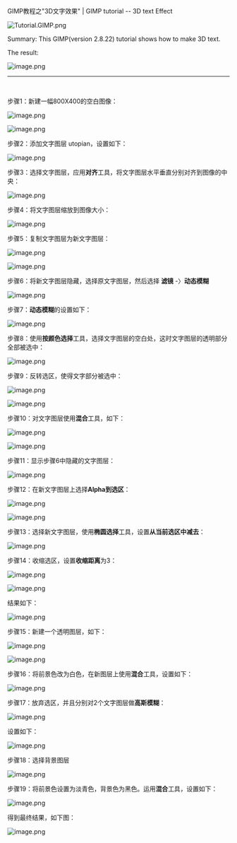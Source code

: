 GIMP教程之"3D文字效果" | GIMP tutorial -- 3D text Effect

![Tutorial.GIMP.png](https://res.cloudinary.com/hpiynhbhq/image/upload/v1511486986/feaponrcwwtwu0vmiizt.png)

Summary: This GIMP(version 2.8.22) tutorial shows how to make 3D text.

The result:

![image.png](https://res.cloudinary.com/hpiynhbhq/image/upload/v1513652498/tetlmlwrg8wbioky1zzp.png)

---
</br>

步骤1：新建一幅800X400的空白图像：

![image.png](https://res.cloudinary.com/hpiynhbhq/image/upload/v1513653083/kt43jma0ab7dzgp3ysg1.png)

![image.png](https://res.cloudinary.com/hpiynhbhq/image/upload/v1513653114/jfkb84dxj2b9qgxufroc.png)

步骤2：添加文字图层 utopian，设置如下：

![image.png](https://res.cloudinary.com/hpiynhbhq/image/upload/v1513653250/xjdldlt7p0kf8zomesnm.png)

步骤3：选择文字图层，应用**对齐**工具，将文字图层水平垂直分别对齐到图像的中央：

![image.png](https://res.cloudinary.com/hpiynhbhq/image/upload/v1513653345/fcp0j7olgzaxxiegj3sq.png)

步骤4：将文字图层缩放到图像大小：

![image.png](https://res.cloudinary.com/hpiynhbhq/image/upload/v1513653504/xy8e0mvrkfenteite4rf.png)

步骤5：复制文字图层为新文字图层：

![image.png](https://res.cloudinary.com/hpiynhbhq/image/upload/v1513653645/lodsxjfoxcprxhxujyhu.png)

![image.png](https://res.cloudinary.com/hpiynhbhq/image/upload/v1513653668/swyuixstjtlomlluuvsa.png)

步骤6：将新文字图层隐藏，选择原文字图层，然后选择 **滤镜** -〉**动态模糊**

![image.png](https://res.cloudinary.com/hpiynhbhq/image/upload/v1513653871/ftntkxpkoontqplnjmau.png)

步骤7：**动态模糊**的设置如下：

![image.png](https://res.cloudinary.com/hpiynhbhq/image/upload/v1513654050/hd1ed1s426j2ptz9pnef.png)

步骤8：使用**按颜色选择**工具，选择文字图层的空白处，这时文字图层的透明部分全部被选中：

![image.png](https://res.cloudinary.com/hpiynhbhq/image/upload/v1513654259/smrvedvazd0noxytawgd.png)

步骤9：反转选区，使得文字部分被选中：

![image.png](https://res.cloudinary.com/hpiynhbhq/image/upload/v1513654443/foxk14u8xisqxe12xdam.png)

![image.png](https://res.cloudinary.com/hpiynhbhq/image/upload/v1513654515/xmu6s3z2to6ytv5ftefe.png)

步骤10：对文字图层使用**混合**工具，如下：

![image.png](https://res.cloudinary.com/hpiynhbhq/image/upload/v1513654886/ef2vrvkcnsdik7qpz6rh.png)

![image.png](https://res.cloudinary.com/hpiynhbhq/image/upload/v1513658810/iehmon5t0g24i9uxhely.png)

步骤11：显示步骤6中隐藏的文字图层：

![image.png](https://res.cloudinary.com/hpiynhbhq/image/upload/v1513654996/sopbmo40wtufobnpifuj.png)

步骤12：在新文字图层上选择**Alpha到选区**：

![image.png](https://res.cloudinary.com/hpiynhbhq/image/upload/v1513655147/qhauhlkj3mcseeiithlr.png)

![image.png](https://res.cloudinary.com/hpiynhbhq/image/upload/v1513655186/zli2psexoc8xofht0nqn.png)

步骤13：选择新文字图层，使用**椭圆选择**工具，设置**从当前选区中减去**：

![image.png](https://res.cloudinary.com/hpiynhbhq/image/upload/v1513655549/nflmkpmtjd6p9ztzykut.png)

步骤14：收缩选区，设置**收缩距离**为3：

![image.png](https://res.cloudinary.com/hpiynhbhq/image/upload/v1513655664/nvx2h5qw4ahnmbxta4dn.png)

![image.png](https://res.cloudinary.com/hpiynhbhq/image/upload/v1513655742/gacpxuqwez5vlfuhqjuy.png)

结果如下：

![image.png](https://res.cloudinary.com/hpiynhbhq/image/upload/v1513655793/adlzcdenupsj6zt3enwe.png)

步骤15：新建一个透明图层，如下：

![image.png](https://res.cloudinary.com/hpiynhbhq/image/upload/v1513657369/mjykqubcat7nxoqdzhyv.png)

![image.png](https://res.cloudinary.com/hpiynhbhq/image/upload/v1513657427/oml7da0xjjxfgpnhlfdu.png)

步骤16：将前景色改为白色，在新图层上使用**混合**工具，设置如下：

![image.png](https://res.cloudinary.com/hpiynhbhq/image/upload/v1513657630/wrwcrcfupluro7ej5zxq.png)

步骤17：放弃选区，并且分别对2个文字图层做**高斯模糊**：

![image.png](https://res.cloudinary.com/hpiynhbhq/image/upload/v1513659252/oqrstodpfivxn62kjvb2.png)

设置如下：

![image.png](https://res.cloudinary.com/hpiynhbhq/image/upload/v1513659302/dbqr5z8zx1zdadwcsvsl.png)

步骤18：选择背景图层

![image.png](https://res.cloudinary.com/hpiynhbhq/image/upload/v1513657878/xax079hsfeo6hlp3tuuk.png)

步骤19：将前景色设置为淡青色，背景色为黑色。运用**混合**工具，设置如下：

![image.png](https://res.cloudinary.com/hpiynhbhq/image/upload/v1513658066/ozujhdqjsq4wpzmfxua3.png)

得到最终结果，如下图：

![image.png](https://res.cloudinary.com/hpiynhbhq/image/upload/v1513652498/tetlmlwrg8wbioky1zzp.png)